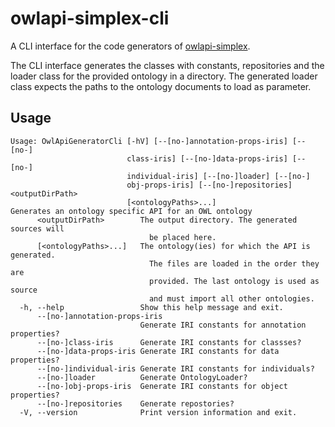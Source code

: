 # owlapi-simplex-cli

A CLI interface for the code generators of 
[owlapi-simplex](https://jpdigital.github.io/owlapi-simplex).

The CLI interface generates the classes with constants, repositories and the
loader class for the provided ontology in a directory. The generated 
loader class expects the paths to the ontology documents to load 
as parameter.

## Usage

```
Usage: OwlApiGeneratorCli [-hV] [--[no-]annotation-props-iris] [--[no-]
                          class-iris] [--[no-]data-props-iris] [--[no-]
                          individual-iris] [--[no-]loader] [--[no-]
                          obj-props-iris] [--[no-]repositories] <outputDirPath>
                          [<ontologyPaths>...]
Generates an ontology specific API for an OWL ontology
      <outputDirPath>        The output directory. The generated sources will
                               be placed here.
      [<ontologyPaths>...]   The ontology(ies) for which the API is generated.
                               The files are loaded in the order they are
                               provided. The last ontology is used as source
                               and must import all other ontologies.
  -h, --help                 Show this help message and exit.
      --[no-]annotation-props-iris
                             Generate IRI constants for annotation properties?
      --[no-]class-iris      Generate IRI constants for classses?
      --[no-]data-props-iris Generate IRI constants for data properties?
      --[no-]individual-iris Generate IRI constants for individuals?
      --[no-]loader          Generate OntologyLoader?
      --[no-]obj-props-iris  Generate IRI constants for object properties?
      --[no-]repositories    Generate repostories?
  -V, --version              Print version information and exit.
```
